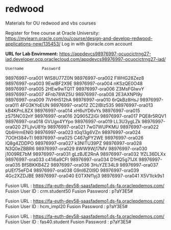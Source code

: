 # redwood
Materials for OU redwood and vbs courses

Register for free course at Oracle University: https://mylearn.oracle.com/ou/course/design-and-develop-redwood-applications-new/135453/
Log in with @oracle.com account

**URL for Lab Envirnment:**      https://appdevcs98976997-ocuocictrng27-iad.developer.ocp.oraclecloud.com/appdevcs98976997-ocuocictrng27-iad/

    Username		Password
		
98976997-ora001		WlS8U77Z0N
98976997-ora002		FWHG28Zez8
98976997-ora003		9EwlBF2X9E
98976997-ora004		nKSzQE0O48
98976997-ora005		2HEw9wTQ1T
98976997-ora006		Z3MsFGIwvY
98976997-ora007		4Fnb78WZ5U
98976997-ora008		2E3AXNPI9y
98976997-ora009		7lVHH512hA
98976997-ora010		6rQkBz8HsJ
98976997-ora011		4FG3KYoEUN
98976997-ora012		ZC2IBIz535
98976997-ora013		kB4KPnL8ZX
98976997-ora014		xH6uYD6vYs
98976997-ora015		zS75NC02nY
98976997-ora016		2Q905Z2iGi
98976997-ora017		PQE8r5RQV1
98976997-ora018		GVUgx4YYpo
98976997-ora019		LL3U3ygLZk
98976997-ora020		ZFLjlvU8Yp
98976997-ora021		7w07WUPKMU
98976997-ora022		Qb6HrmENI0
98976997-ora023		tGq13g6VZn
98976997-ora024		7OOH384vTl
98976997-ora025		C467gPY2WE
98976997-ora026		lQ8g4ZDDPO
98976997-ora027		k3NITU39PZ
98976997-ora028		N3Q0eZBBR6
98976997-ora029		8WW9Wj17MV
98976997-ora030		j1009RE7bM
98976997-ora031		gLzBJE2RnA
98976997-ora032		1fZL36DLXx
98976997-ora033		c41i6a9CFt
98976997-ora034		D1HQ5g71JX
98976997-ora035		BfSBKKB4Z2
98976997-ora036		3HuYZE34L9
98976997-ora037		pUEf75eFD4
98976997-ora038		G9nI6Z0I9D
98976997-ora039		4Gc2XZDJBE
98976997-ora040		E0TXNf1yj3
98976997-ora041		X5V1Ick9s1


Fusion URL : https://fa-euth-dev58-saasfademo1.ds-fa.oraclepdemos.com/
Fusion User ID : crm.student50
Fusion Password : p?aY3E5#

Fusion URL : https://fa-euth-dev58-saasfademo1.ds-fa.oraclepdemos.com/
Fusion User ID : hcm_impl20
Fusion Password : p?aY3E5#

Fusion URL : https://fa-euth-dev58-saasfademo1.ds-fa.oraclepdemos.com/
Fusion User ID : fas40.student
Fusion Password : p?aY3E5#

